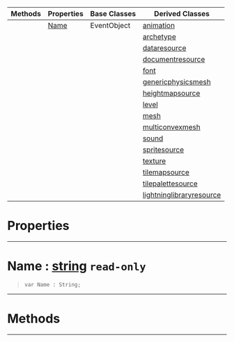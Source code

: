 |Methods|Properties|Base Classes|Derived Classes|
|---|---|---|---|
| |[ Name](https://github.com/dragonCASTjosh/PlasmaDocs/blob/master/code_reference/class_reference/resource.markdown#name-plasma-engine-documen)|EventObject|[animation](https://github.com/dragonCASTjosh/PlasmaDocs/blob/master/code_reference/class_reference/animation.markdown)|
| | | |[archetype](https://github.com/dragonCASTjosh/PlasmaDocs/blob/master/code_reference/class_reference/archetype.markdown)|
| | | |[dataresource](https://github.com/dragonCASTjosh/PlasmaDocs/blob/master/code_reference/class_reference/dataresource.markdown)|
| | | |[documentresource](https://github.com/dragonCASTjosh/PlasmaDocs/blob/master/code_reference/class_reference/documentresource.markdown)|
| | | |[font](https://github.com/dragonCASTjosh/PlasmaDocs/blob/master/code_reference/class_reference/font.markdown)|
| | | |[genericphysicsmesh](https://github.com/dragonCASTjosh/PlasmaDocs/blob/master/code_reference/class_reference/genericphysicsmesh.markdown)|
| | | |[heightmapsource](https://github.com/dragonCASTjosh/PlasmaDocs/blob/master/code_reference/class_reference/heightmapsource.markdown)|
| | | |[level](https://github.com/dragonCASTjosh/PlasmaDocs/blob/master/code_reference/class_reference/level.markdown)|
| | | |[mesh](https://github.com/dragonCASTjosh/PlasmaDocs/blob/master/code_reference/class_reference/mesh.markdown)|
| | | |[multiconvexmesh](https://github.com/dragonCASTjosh/PlasmaDocs/blob/master/code_reference/class_reference/multiconvexmesh.markdown)|
| | | |[sound](https://github.com/dragonCASTjosh/PlasmaDocs/blob/master/code_reference/class_reference/sound.markdown)|
| | | |[spritesource](https://github.com/dragonCASTjosh/PlasmaDocs/blob/master/code_reference/class_reference/spritesource.markdown)|
| | | |[texture](https://github.com/dragonCASTjosh/PlasmaDocs/blob/master/code_reference/class_reference/texture.markdown)|
| | | |[tilemapsource](https://github.com/dragonCASTjosh/PlasmaDocs/blob/master/code_reference/class_reference/tilemapsource.markdown)|
| | | |[tilepalettesource](https://github.com/dragonCASTjosh/PlasmaDocs/blob/master/code_reference/class_reference/tilepalettesource.markdown)|
| | | |[lightninglibraryresource](https://github.com/dragonCASTjosh/PlasmaDocs/blob/master/code_reference/class_reference/lightninglibraryresource.markdown)|


 #  Properties


---  
 #  Name : [string](https://github.com/dragonCASTjosh/PlasmaDocs/blob/master/code_reference/lightning_base_types/string.markdown) `read-only`

> 
> ``` lang=cpp, name=Lightning
> var Name : String;


---  
 #  Methods


---  
 

 